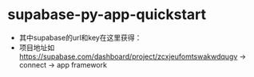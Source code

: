 # supabase-py-app-quickstart
 - 其中supabase的url和key在这里获得：
 - 项目地址如 https://supabase.com/dashboard/project/zcxjeufomtswakwdqugv -> connect -> app framework
